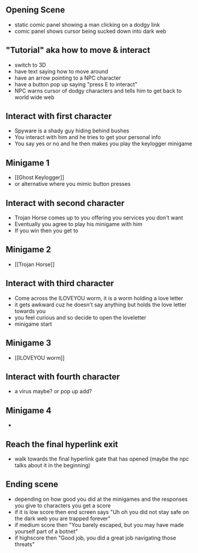 ## Opening Scene
- static comic panel showing a man clicking on a dodgy link
- comic panel shows cursor being sucked down into dark web

## "Tutorial" aka how to move & interact
- switch to 3D
- have text saying how to move around
- have an arrow pointing to a NPC character
- have a button pop up saying "press E to interact"
- NPC warns cursor of dodgy characters and tells him to get back to world wide web

## Interact with first character
- Spyware is a shady guy hiding behind bushes
- You interact with him and he tries to get your personal info
- You say yes or no and he then makes you play the keylogger minigame

## Minigame 1
- [[Ghost Keylogger]]
- or alternative where you mimic button presses 

## Interact with second character
- Trojan Horse comes up to you offering you services you don't want
- Eventually you agree to play his minigame with him
- If you win then you get to 

## Minigame 2
- [[Trojan Horse]]

## Interact with third character
- Come across the ILOVEYOU worm, it is a worm holding a love letter
- it gets awkward cuz he doesn't say anything but holds the love letter towards you
- you feel curious and so decide to open the loveletter
- minigame start

## Minigame 3
- [[ILOVEYOU worm]]

## Interact with fourth character
- a virus maybe? or pop up add?

## Minigame 4
- 

## Reach the final hyperlink exit
- walk towards the final hyperlink gate that has opened (maybe the npc talks about it in the beginning)
## Ending scene 
- depending on how good you did at the minigames and the responses you give to characters you get a score
- if it is low score then end screen says "Uh oh you did not stay safe on the dark web you are trapped forever"
- if medium score then "You barely escaped, but you may have made yourself part of a botnet"
- if highscore then "Good job, you did a great job navigating those threats"